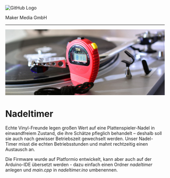 ![GitHub Logo](http://www.heise.de/make/icons/make_logo.png)

Maker Media GmbH
*** 
![Aufmacher](https://github.com/MakeMagazinDE/Nadeltimer/blob/main/aufm_gh.JPG)

# Nadeltimer

Echte Vinyl-Freunde legen großen Wert auf eine Plattenspieler-Nadel
in einwandfreiem Zustand, die ihre Schätze pfleglich behandelt – deshalb
soll sie auch nach gewisser Betriebszeit gewechselt werden. Unser
Nadel-Timer misst die echten Betriebsstunden und mahnt rechtzeitig
einen Austausch an.

Die Firmware wurde auf Platformio entwickelt, kann aber auch auf der Arduino-IDE übersetzt werden - dazu einfach einen Ordner *nadeltimer* anlegen und *main.cpp* in *nadeltimer.ino* umbenennen.
